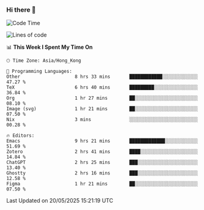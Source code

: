 ### Hi there 👋

<!--
**nicehiro/nicehiro** is a ✨ _special_ ✨ repository because its `README.md` (this file) appears on your GitHub profile.

Here are some ideas to get you started:

- 🔭 I’m currently working on ...
- 🌱 I’m currently learning ...
- 👯 I’m looking to collaborate on ...
- 🤔 I’m looking for help with ...
- 💬 Ask me about ...
- 📫 How to reach me: ...
- 😄 Pronouns: ...
- ⚡ Fun fact: ...
-->

<!--START_SECTION:waka-->
![Code Time](http://img.shields.io/badge/Code%20Time-676%20hrs%208%20mins-blue)

![Lines of code](https://img.shields.io/badge/From%20Hello%20World%20I%27ve%20Written-1.7%20million%20lines%20of%20code-blue)

📊 **This Week I Spent My Time On** 

```text
🕑︎ Time Zone: Asia/Hong_Kong

💬 Programming Languages: 
Other                    8 hrs 33 mins       ████████████░░░░░░░░░░░░░   47.27 % 
TeX                      6 hrs 40 mins       █████████░░░░░░░░░░░░░░░░   36.84 % 
Org                      1 hr 27 mins        ██░░░░░░░░░░░░░░░░░░░░░░░   08.10 % 
Image (svg)              1 hr 21 mins        ██░░░░░░░░░░░░░░░░░░░░░░░   07.50 % 
Nix                      3 mins              ░░░░░░░░░░░░░░░░░░░░░░░░░   00.28 % 

🔥 Editors: 
Emacs                    9 hrs 21 mins       █████████████░░░░░░░░░░░░   51.69 % 
Zotero                   2 hrs 41 mins       ████░░░░░░░░░░░░░░░░░░░░░   14.84 % 
ChatGPT                  2 hrs 25 mins       ███░░░░░░░░░░░░░░░░░░░░░░   13.40 % 
Ghostty                  2 hrs 16 mins       ███░░░░░░░░░░░░░░░░░░░░░░   12.58 % 
Figma                    1 hr 21 mins        ██░░░░░░░░░░░░░░░░░░░░░░░   07.50 % 
```


 Last Updated on 20/05/2025 15:21:19 UTC
<!--END_SECTION:waka-->
